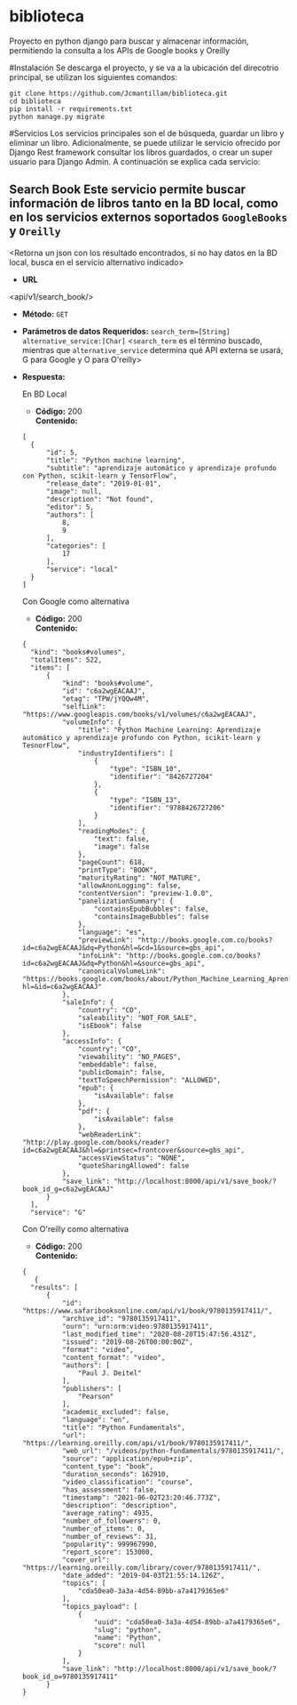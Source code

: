 # biblioteca
Proyecto en python django para buscar y almacenar información, permitiendo la consulta a los APIs de Google books y Oreilly

#Instalación
Se descarga el proyecto, y se va a la ubicación del direcotrio principal, se utilizan los siguientes comandos:
```
git clone https://github.com/Jcmantillam/biblioteca.git
cd biblioteca
pip install -r requirements.txt
python manage.py migrate
```
#Servicios
Los servicios principales son el de búsqueda, guardar un libro y eliminar un libro. Adicionalmente, se puede utilizar le servicio ofrecido por Django Rest framework consultar los libros guardados, o crear un super usuario para Django Admin.  A continuación se explica cada servicio:

**Search Book**
Este servicio permite buscar información de libros tanto en la BD local, como en los servicios externos soportados `GoogleBooks` y `Oreilly`
----
  <Retorna un json con los resultado encontrados, si no hay datos en la BD local, busca en el servicio alternativo indicado>
 
 * **URL**

  <api/v1/search_book/>
 
 * **Método:**
  `GET`

* **Parámetros de datos**
**Requeridos:**
  `search_term=[String]`
  `alternative_service:[Char]`
 <`search_term` es el término buscado, mientras que `alternative_service` determina qué API externa se usará, G para Google y O para O'reilly>

* **Respuesta:**
  
  En BD Local
  * **Código:** 200 <br>
    **Contenido:**
  ```
  [
    {
        "id": 5,
        "title": "Python machine learning",
        "subtitle": "aprendizaje automático y aprendizaje profundo con Python, scikit-learn y TensorFlow",
        "release_date": "2019-01-01",
        "image": null,
        "description": "Not found",
        "editor": 5,
        "authors": [
            8,
            9
        ],
        "categories": [
            17
        ],
        "service": "local"
    }
  ]
  ``` 
  
  Con Google como alternativa
  * **Código:** 200 <br>
    **Contenido:**
  ```
  {
    "kind": "books#volumes",
    "totalItems": 522,
    "items": [
        {
            "kind": "books#volume",
            "id": "c6a2wgEACAAJ",
            "etag": "TPW/jYQQw4M",
            "selfLink": "https://www.googleapis.com/books/v1/volumes/c6a2wgEACAAJ",
            "volumeInfo": {
                "title": "Python Machine Learning: Aprendizaje automático y aprendizaje profundo con Python, scikit-learn y TesnorFlow",
                "industryIdentifiers": [
                    {
                        "type": "ISBN_10",
                        "identifier": "8426727204"
                    },
                    {
                        "type": "ISBN_13",
                        "identifier": "9788426727206"
                    }
                ],
                "readingModes": {
                    "text": false,
                    "image": false
                },
                "pageCount": 618,
                "printType": "BOOK",
                "maturityRating": "NOT_MATURE",
                "allowAnonLogging": false,
                "contentVersion": "preview-1.0.0",
                "panelizationSummary": {
                    "containsEpubBubbles": false,
                    "containsImageBubbles": false
                },
                "language": "es",
                "previewLink": "http://books.google.com.co/books?id=c6a2wgEACAAJ&dq=Python&hl=&cd=1&source=gbs_api",
                "infoLink": "http://books.google.com.co/books?id=c6a2wgEACAAJ&dq=Python&hl=&source=gbs_api",
                "canonicalVolumeLink": "https://books.google.com/books/about/Python_Machine_Learning_Aprendizaje_auto.html?hl=&id=c6a2wgEACAAJ"
            },
            "saleInfo": {
                "country": "CO",
                "saleability": "NOT_FOR_SALE",
                "isEbook": false
            },
            "accessInfo": {
                "country": "CO",
                "viewability": "NO_PAGES",
                "embeddable": false,
                "publicDomain": false,
                "textToSpeechPermission": "ALLOWED",
                "epub": {
                    "isAvailable": false
                },
                "pdf": {
                    "isAvailable": false
                },
                "webReaderLink": "http://play.google.com/books/reader?id=c6a2wgEACAAJ&hl=&printsec=frontcover&source=gbs_api",
                "accessViewStatus": "NONE",
                "quoteSharingAllowed": false
            },
            "save_link": "http://localhost:8000/api/v1/save_book/?book_id_g=c6a2wgEACAAJ"
        }
    ],
    "service": "G"
  ``` 
  
  Con O'reilly como alternativa
  * **Código:** 200 <br>
    **Contenido:**
  ```
  {
     {
    "results": [
        {
            "id": "https://www.safaribooksonline.com/api/v1/book/9780135917411/",
            "archive_id": "9780135917411",
            "ourn": "urn:orm:video:9780135917411",
            "last_modified_time": "2020-08-20T15:47:56.431Z",
            "issued": "2019-08-26T00:00:00Z",
            "format": "video",
            "content_format": "video",
            "authors": [
                "Paul J. Deitel"
            ],
            "publishers": [
                "Pearson"
            ],
            "academic_excluded": false,
            "language": "en",
            "title": "Python Fundamentals",
            "url": "https://learning.oreilly.com/api/v1/book/9780135917411/",
            "web_url": "/videos/python-fundamentals/9780135917411/",
            "source": "application/epub+zip",
            "content_type": "book",
            "duration_seconds": 162910,
            "video_classification": "course",
            "has_assessment": false,
            "timestamp": "2021-06-02T23:20:46.773Z",
            "description": "description",
            "average_rating": 4935,
            "number_of_followers": 0,
            "number_of_items": 0,
            "number_of_reviews": 31,
            "popularity": 999967990,
            "report_score": 153000,
            "cover_url": "https://learning.oreilly.com/library/cover/9780135917411/",
            "date_added": "2019-04-03T21:55:14.126Z",
            "topics": [
                "cda50ea0-3a3a-4d54-89bb-a7a4179365e6"
            ],
            "topics_payload": [
                {
                    "uuid": "cda50ea0-3a3a-4d54-89bb-a7a4179365e6",
                    "slug": "python",
                    "name": "Python",
                    "score": null
                }
            ],
            "save_link": "http://localhost:8000/api/v1/save_book/?book_id_o=9780135917411"
        }
  }

  ``` 
  
 
